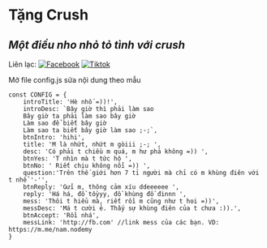 # Tặng Crush
## _Một điều nho nhỏ tỏ tình với crush_

Liên lạc: 
[![Facebook](https://i.imgur.com/GRqy96ts.jpg)](https://www.facebook.com/nam.nodemy)
[![Tiktok](https://i.imgur.com/Nbfl1E7t.jpg)](https://www.tiktok.com/@manindev)

Mở file config.js sửa nội dung theo mẫu
```
const CONFIG = {
    introTitle: 'Hè nhố =))!',
    introDesc: `Bây giờ thì phải làm sao
    Bây giờ ta phải làm sao bây giờ
    Làm sao để biết bây giờ
    Làm sao ta biết bây giờ làm sao ;-;`,
    btnIntro: 'hihi',
    title: 'M là nhứt, nhứt m gòiii ;-; ',
    desc: 'Có phải t chiều m quá, m hư phả không =)) ',
    btnYes: 'T nhìn mà t tức hộ ',
    btnNo: ' Riết chịu không nổi =)) ',
    question:'Trên thế giới hơn 7 tỉ người mà chỉ có m khùng điên với t nhể '-'',
    btnReply: 'Gửi m, thông cảm xíu ddeeeeee ',
    reply: 'Há há, đồ tồyyy, đồ khùng đồ đinnn ',
    mess: 'Thôi t hiểu mà, riết rồi m cũng như t hoi =))',
    messDesc: 'Má t cười ẻ. Thấy sự khùng điên của t chưa :)).',
    btnAccept: 'Rồi nhá',
    messLink: 'http://fb.com' //link mess của các bạn. VD: https://m.me/nam.nodemy
}
```

